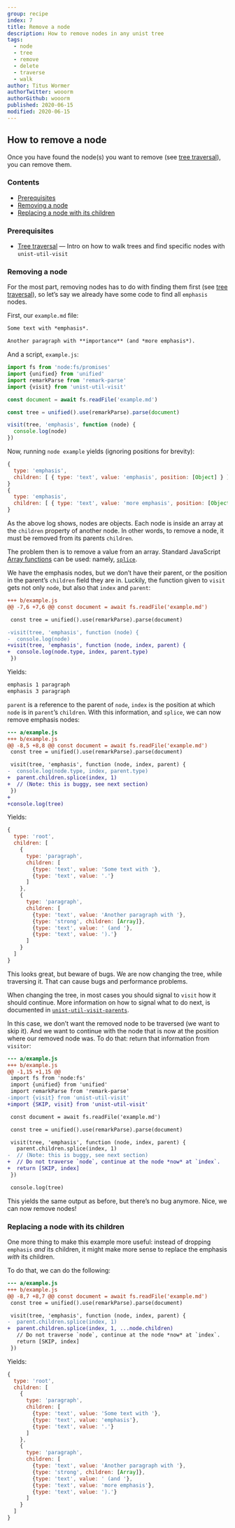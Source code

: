 ```yaml
---
group: recipe
index: 7
title: Remove a node
description: How to remove nodes in any unist tree
tags:
  - node
  - tree
  - remove
  - delete
  - traverse
  - walk
author: Titus Wormer
authorTwitter: wooorm
authorGithub: wooorm
published: 2020-06-15
modified: 2020-06-15
---
```


## How to remove a node

Once you have found the node(s) you want to remove (see [tree
traversal][tree-traversal]), you can remove them.

### Contents

* [Prerequisites](#prerequisites)
* [Removing a node](#removing-a-node)
* [Replacing a node with its children](#replacing-a-node-with-its-children)

### Prerequisites

* [Tree traversal][tree-traversal]
  — Intro on how to walk trees and find specific nodes with `unist-util-visit`

### Removing a node

For the most part, removing nodes has to do with finding them first (see [tree
traversal][tree-traversal]), so let’s say we already have some code to find all
`emphasis` nodes.

First, our `example.md` file:

```markdown
Some text with *emphasis*.

Another paragraph with **importance** (and *more emphasis*).
```

And a script, `example.js`:

```js
import fs from 'node:fs/promises'
import {unified} from 'unified'
import remarkParse from 'remark-parse'
import {visit} from 'unist-util-visit'

const document = await fs.readFile('example.md')

const tree = unified().use(remarkParse).parse(document)

visit(tree, 'emphasis', function (node) {
  console.log(node)
})
```

Now, running `node example` yields (ignoring positions for brevity):

```js
{
  type: 'emphasis',
  children: [ { type: 'text', value: 'emphasis', position: [Object] } ]
}
{
  type: 'emphasis',
  children: [ { type: 'text', value: 'more emphasis', position: [Object] } ]
}
```

As the above log shows, nodes are objects.
Each node is inside an array at the `children` property of another node.
In other words, to remove a node, it must be removed from its parents
`children`.

The problem then is to remove a value from an array.
Standard JavaScript [Array functions][array] can be used: namely,
[`splice`][splice].

We have the emphasis nodes, but we don’t have their parent, or the position in
the parent’s `children` field they are in.
Luckily, the function given to `visit` gets not only `node`, but also that
`index` and `parent`:

```diff
+++ b/example.js
@@ -7,6 +7,6 @@ const document = await fs.readFile('example.md')

 const tree = unified().use(remarkParse).parse(document)

-visit(tree, 'emphasis', function (node) {
-  console.log(node)
+visit(tree, 'emphasis', function (node, index, parent) {
+  console.log(node.type, index, parent.type)
 })
```

Yields:

```txt
emphasis 1 paragraph
emphasis 3 paragraph
```

`parent` is a reference to the parent of `node`, `index` is the position
at which `node` is in `parent`’s `children`.
With this information, and `splice`, we can now remove emphasis nodes:

```diff
--- a/example.js
+++ b/example.js
@@ -8,5 +8,8 @@ const document = await fs.readFile('example.md')
 const tree = unified().use(remarkParse).parse(document)

 visit(tree, 'emphasis', function (node, index, parent) {
-  console.log(node.type, index, parent.type)
+  parent.children.splice(index, 1)
+  // (Note: this is buggy, see next section)
 })
+
+console.log(tree)
```

Yields:

```js
{
  type: 'root',
  children: [
    {
      type: 'paragraph',
      children: [
        {type: 'text', value: 'Some text with '},
        {type: 'text', value: '.'}
      ]
    },
    {
      type: 'paragraph',
      children: [
        {type: 'text', value: 'Another paragraph with '},
        {type: 'strong', children: [Array]},
        {type: 'text', value: ' (and '},
        {type: 'text', value: ').'}
      ]
    }
  ]
}
```

This looks great, but beware of bugs.
We are now changing the tree, while traversing it.
That can cause bugs and performance problems.

When changing the tree, in most cases you should signal to `visit` how it should
continue.
More information on how to signal what to do next, is documented in
[`unist-util-visit-parents`][visit-parents].

In this case, we don’t want the removed node to be traversed (we want to skip
it).
And we want to continue with the node that is now at the position where our
removed node was.
To do that: return that information from `visitor`:

```diff
--- a/example.js
+++ b/example.js
@@ -1,15 +1,15 @@
 import fs from 'node:fs'
 import {unified} from 'unified'
 import remarkParse from 'remark-parse'
-import {visit} from 'unist-util-visit'
+import {SKIP, visit} from 'unist-util-visit'

 const document = await fs.readFile('example.md')

 const tree = unified().use(remarkParse).parse(document)

 visit(tree, 'emphasis', function (node, index, parent) {
   parent.children.splice(index, 1)
-  // (Note: this is buggy, see next section)
+  // Do not traverse `node`, continue at the node *now* at `index`.
+  return [SKIP, index]
 })

 console.log(tree)
```

This yields the same output as before, but there’s no bug anymore.
Nice, we can now remove nodes!

### Replacing a node with its children

One more thing to make this example more useful: instead of dropping `emphasis`
*and* its children, it might make more sense to replace the emphasis *with* its
children.

To do that, we can do the following:

```diff
--- a/example.js
+++ b/example.js
@@ -8,7 +8,7 @@ const document = await fs.readFile('example.md')
 const tree = unified().use(remarkParse).parse(document)

 visit(tree, 'emphasis', function (node, index, parent) {
-  parent.children.splice(index, 1)
+  parent.children.splice(index, 1, ...node.children)
   // Do not traverse `node`, continue at the node *now* at `index`.
   return [SKIP, index]
 })
```

Yields:

```js
{
  type: 'root',
  children: [
    {
      type: 'paragraph',
      children: [
        {type: 'text', value: 'Some text with '},
        {type: 'text', value: 'emphasis'},
        {type: 'text', value: '.'}
      ]
    },
    {
      type: 'paragraph',
      children: [
        {type: 'text', value: 'Another paragraph with '},
        {type: 'strong', children: [Array]},
        {type: 'text', value: ' (and '},
        {type: 'text', value: 'more emphasis'},
        {type: 'text', value: ').'}
      ]
    }
  ]
}
```

[tree-traversal]: /learn/recipe/tree-traversal/

[array]: https://developer.mozilla.org/docs/JavaScript/Reference/Global_Objects/Array

[splice]: https://developer.mozilla.org/en-US/docs/Web/JavaScript/Reference/Global_Objects/Array/splice

[visit-parents]: https://github.com/syntax-tree/unist-util-visit-parents#visittree-test-visitor-reverse
